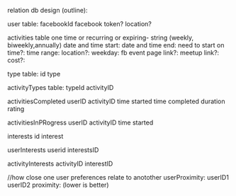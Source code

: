 relation db design (outline):

user table:
  facebookId
  facebook token?
  location?

activities table
  one time or recurring or expiring- string (weekly, biweekly,annually)
  date and time start:
  date and time end:
  need to start on time?:
  time range:
  location?: 
  weekday:
  fb event page link?:
  meetup link?:
  cost?:

type table:
  id
  type

activityTypes table:
  typeId
  activityID

activitiesCompleted
  userID
  activityID
  time started
  time completed
  duration
  rating

activitiesInPRogress
  userID
  activityID
  time started

interests
  id
  interest

userInterests
  userid
  interestsID

activityInterests
  activityID
  interestID

//how close one user preferences relate to anotother
userProximity:
  userID1
  userID2
  proximity: (lower is better)